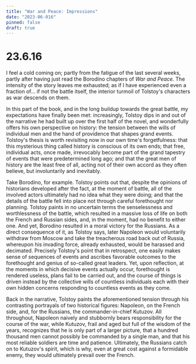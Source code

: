 ```yaml
---
title: "War and Peace: Impressions"
date: "2023-06-016"
pinned: false
draft: true
---
```


# 23.6.16

I feel a cold coming on; partly from the fatigue of the last several weeks, partly after having just read the Borodino chapters of _War and Peace._ The intensity of the story leaves me exhausted; as if I have experienced even a fraction of... if not the battle itself, the interior turmoil of Tolstoy's characters as war descends on them.

In this part of the book, and in the long buildup towards the great battle, my expectations have finally been met: increasingly, Tolstoy dips in and out of the narrative he had built up over the first half of the novel, and wonderfully offers his own perspective on history: the tension between the wills of individual men and the hand of providence that shapes grand events. Tolstoy's thesis is worth revisiting now in our own time's forgetfulness: that this mysterious thing called history is conscious of its own ends; that free, individual acts, once made, irrevocably become part of the grand tapestry of events that were predetermined long ago; and that the great men of history are the least free of all, acting not of their own accord as they often believe, but involuntarily and inevitably.

Take Borodino, for example. Tolstoy points out that, despite the opinions of historians developed after the fact, at the moment of battle, all of the involved actors ultimately had no idea what they were doing; and that the details of the battle fell into place not through careful forethought nor planning. Tolstoy paints in no uncertain terms the senselessness and worthlessness of the battle, which resulted in a massive loss of life on both the French and Russian sides, and, in the moment, had no benefit to either one. And yet, Borodino resulted in a moral victory for the Russians. As a direct consequence of it, as Tolstoy says, later Napoleon would voluntarily withdraw from Moscow and take the treacherous road back out of Russia, whereupon his invading force, already exhausted, would be harassed and decimated. Precisely Tolstoy's point that in retrospect, one easily makes sense of sequences of events and ascribes favorable outcomes to the forethought and genius of so-called great leaders. Yet, upon reflection, at the moments in which decisive events actually occur, forethought is rendered useless, plans fail to be carried out, and the course of things is driven instead by the collective wills of countless individuals each with their own hidden concerns responding to countless events as they come.

Back in the narrative, Tolstoy paints the aforementioned tension through his contrasting portrayals of two historical figures: Napoleon, on the French side, and, for the Russians, the commander-in-chief Kutuzov. All throughout, Napoleon naively and stubbornly bears responsibility for the course of the war, while Kutuzov, frail and aged but full of the wisdom of the years, recognizes that he is only part of a larger picture, that a hundred thousand men cannot possibly be commanded by a single man, and that his most reliable soldiers are time and patience. Ultimately, the Russians catch on to Kutuzov's spirit, which is why, even at great cost against a formidable enemy, they would ultimately prevail over the French.
